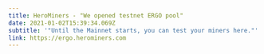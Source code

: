 ```yaml
---
title: HeroMiners - "We opened testnet ERGO pool"
date: 2021-01-02T15:39:34.069Z
subtitle: '"Until the Mainnet starts, you can test your miners here."'
link: https://ergo.herominers.com
---
```

